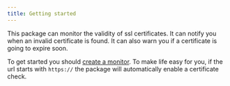 ```yaml
---
title: Getting started
---
```


This package can monitor the validity of ssl certificates. It can notify you when an invalid certificate is found. It can also warn you if a certificate is going to expire soon.

To get started you should [create a monitor](https://docs.spatie.be/laravel-uptime-monitor/v1/monitoring-uptime/getting-started#creating-your-first-monitor). To make life easy for you, if the url starts with `https://` the package will automatically enable a certificate check.
